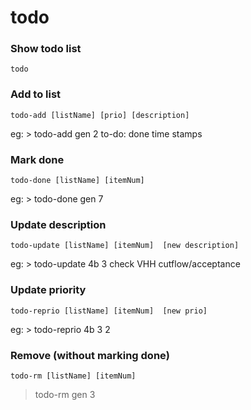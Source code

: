 # todo

### Show todo list 
``` todo ```

### Add to list 

``` todo-add [listName] [prio] [description] ```

eg: > todo-add gen 2 to-do: done time stamps

### Mark done 

``` todo-done [listName] [itemNum] ```

eg: > todo-done gen 7

### Update description

``` todo-update [listName] [itemNum]  [new description] ```

eg: > todo-update 4b 3  check VHH cutflow/acceptance

### Update priority

``` todo-reprio [listName] [itemNum]  [new prio] ```

eg: > todo-reprio 4b 3  2

### Remove (without marking done)

```todo-rm [listName] [itemNum]```

> todo-rm gen 3